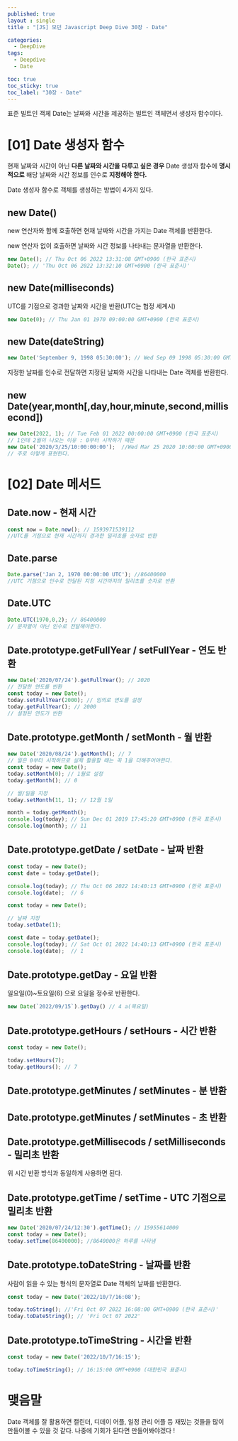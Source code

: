 ```yaml
---
published: true
layout : single
title : "[JS] 모던 Javascript Deep Dive 30장 - Date"

categories:
  - DeepDive
tags:
  - Deepdive
  - Date

toc: true
toc_sticky: true
toc_label: "30장 - Date"
--- 
```


표준 빌트인 객체 Date는 날짜와 시간을 제공하는 빌트인 객체면서 생성자 함수이다.

# [01] Date 생성자 함수

현재 날짜와 시간이 아닌 **다른 날짜와 시간을 다루고 싶은 경우** Date 생성자 함수에 **명시적으로** 해당 날짜와 시간 정보를 인수로 **지정해야 한다.**

Date 생성자 함수로 객체를 생성하는 방법이 4가지 있다.

## new Date()

new 연산자와 함께 호출하면 현재 날짜와 시간을 가지는 Date 객체를 반환한다.

new 연산자 없이 호출하면 날짜와 시간 정보를 나타내는 문자열을 반환한다.

```jsx
new Date(); // Thu Oct 06 2022 13:31:08 GMT+0900 (한국 표준시)
Date(); // 'Thu Oct 06 2022 13:32:10 GMT+0900 (한국 표준시)'
```

## new Date(milliseconds)

UTC를 기점으로 경과한 날짜와 시간을 반환(UTC는 협정 세계시)

```jsx
new Date(0); // Thu Jan 01 1970 09:00:00 GMT+0900 (한국 표준시)
```

## new Date(dateString)

```jsx
new Date('September 9, 1998 05:30:00'); // Wed Sep 09 1998 05:30:00 GMT+0900 (한국 표준시)
```

지정한 날짜를 인수로 전달하면 지정된 날짜와 시간을 나타내는 Date 객체를 반환한다.

## new Date(year,month[,day,hour,minute,second,millisecond])

```jsx
new Date(2022, 1); // Tue Feb 01 2022 00:00:00 GMT+0900 (한국 표준시)
// 1인데 2월이 나오는 이유 : 0부터 시작하기 때문
new Date('2020/3/25/10:00:00:00');  //Wed Mar 25 2020 10:00:00 GMT+0900 (한국 표준시)
// 주로 이렇게 표현한다.
```

# [02] Date 메서드

## Date.now - 현재 시간

```jsx
const now = Date.now(); // 1593971539112
//UTC를 기점으로 현재 시간까지 경과한 밀리초를 숫자로 반환
```

## Date.parse

```jsx
Date.parse('Jan 2, 1970 00:00:00 UTC'); //86400000
//UTC 기점으로 인수로 전달된 지정 시간까지의 밀리초를 숫자로 반환
```

## Date.UTC

```jsx
Date.UTC(1970,0,2); // 86400000
// 문자열이 아닌 인수로 전달해야한다.
```

## Date.prototype.getFullYear / setFullYear - 연도 반환

```jsx
new Date('2020/07/24').getFullYear(); // 2020
// 전달한 연도를 반환
const today = new Date();
today.setFullYear(2000); // 임의로 연도를 설정
today.getFullYear(); // 2000
// 설정된 연도가 반환
```

## Date.prototype.getMonth / setMonth - 월 반환

```jsx
new Date('2020/08/24').getMonth(); // 7
// 월은 0부터 시작하므로 실제 활용할 때는 꼭 1을 더해주어야한다.
const today = new Date();
today.setMonth(0); // 1월로 설정
today.getMonth(); // 0

// 월/일을 지정
today.setMonth(11, 1); // 12월 1일

month = today.getMonth();
console.log(today); // Sun Dec 01 2019 17:45:20 GMT+0900 (한국 표준시)
console.log(month); // 11
```

## Date.prototype.getDate / setDate - 날짜 반환

```jsx
const today = new Date();
const date = today.getDate();

console.log(today); // Thu Oct 06 2022 14:40:13 GMT+0900 (한국 표준시)
console.log(date);  // 6

const today = new Date();

// 날짜 지정
today.setDate(1);

const date = today.getDate();
console.log(today); // Sat Oct 01 2022 14:40:13 GMT+0900 (한국 표준시)
console.log(date);  // 1
```

## Date.prototype.getDay - 요일 반환

일요일(0)~토요일(6) 으로 요일을 정수로 반환한다.

```jsx
new Date(`2022/09/15`).getDay() // 4 a(목요일)
```

## Date.prototype.getHours / setHours - 시간 반환

```jsx
const today = new Date();

today.setHours(7); 
today.getHours(); // 7
```

## Date.prototype.getMinutes / setMinutes - 분 반환

## Date.prototype.getMinutes / setMinutes - 초 반환

## Date.prototype.getMillisecods / setMilliseconds - 밀리초 반환

위 시간 반환 방식과 동일하게 사용하면 된다.

## Date.prototype.getTime / setTime - UTC 기점으로 밀리초 반환

```jsx
new Date('2020/07/24/12:30').getTime(); // 15955614000
const today = new Date();
today.setTime(86400000); //8640000은 하루를 나타냄
```

## Date.prototype.toDateString - 날짜를 반환

사람이 읽을 수 있는 형식의 문자열로 Date 객체의 날짜를 반환한다.

```jsx
const today = new Date('2022/10/7/16:08');

today.toString(); //'Fri Oct 07 2022 16:08:00 GMT+0900 (한국 표준시)'
today.toDateString(); // 'Fri Oct 07 2022'
```

## Date.prototype.toTimeString - 시간을 반환

```jsx
const today = new Date('2022/10/7/16:15');

today.toTimeString(); // 16:15:00 GMT+0900 (대한민국 표준시)
```

# 맺음말

Date 객체를 잘 활용하면 캘린더, 디데이 어플, 일정 관리 어플 등 재밌는 것들을 많이 만들어볼 수 있을 것 같다.
나중에 기회가 된다면 만들어봐야겠다 !